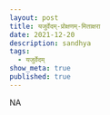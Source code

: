```yaml
---
layout: post
title: यजुर्वेदम्-प्रोक्षणम्-मिताक्षरा
date: 2021-12-20
description: sandhya
tags:
  - यजुर्वेदम्
show_meta: true
published: true
---
```



NA
